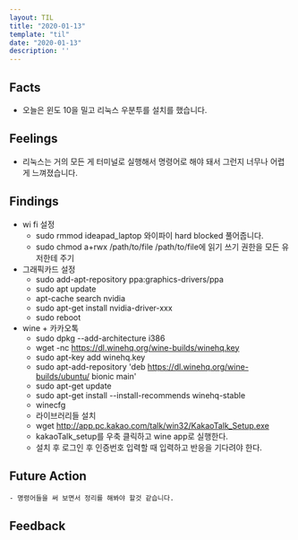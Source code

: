 ```yaml
---
layout: TIL
title: "2020-01-13"
template: "til"
date: "2020-01-13"
description: ''
---
```


## Facts

- 오늘은 윈도 10을 밀고 리눅스 우분투를 설치를 했습니다.

## Feelings

- 리눅스는 거의 모든 게 터미널로 실행해서 명령어로 해야 돼서 그런지 너무나 어렵게 느껴졌습니다.

## Findings

- wi fi 설정
  - sudo rmmod ideapad_laptop 와이파이 hard blocked 풀어줍니다.
  - sudo chmod a+rwx /path/to/file /path/to/file에 읽기 쓰기 권한을 모든 유저한테 주기
- 그래픽카드 설정
  - sudo add-apt-repository ppa:graphics-drivers/ppa
  - sudo apt update
  - apt-cache search nvidia
  - sudo apt-get install nvidia-driver-xxx
  - sudo reboot
- wine + 카카오톡
  - sudo dpkg --add-architecture i386
  - wget -nc <https://dl.winehq.org/wine-builds/winehq.key>
  - sudo apt-key add winehq.key
  - sudo apt-add-repository 'deb <https://dl.winehq.org/wine-builds/ubuntu/> bionic main'
  - sudo apt-get update
  - sudo apt-get install --install-recommends winehq-stable
  - winecfg
  - 라이브러리들 설치
  - wget <http://app.pc.kakao.com/talk/win32/KakaoTalk_Setup.exe>
  - kakaoTalk_setup를 우축 클릭하고 wine app로 실행한다.
  - 설치 후 로그인 후 인증번호 입력할 때 입력하고 반응을 기다려야 한다.

## Future Action

    - 명령어들을 써 보면서 정리를 해봐야 할것 같습니다.

## Feedback
